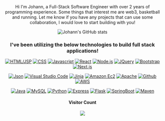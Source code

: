 <div align="center">
Hi I'm Johann, a Full-Stack Software Engineer with over 2 years of programming experience. 
Some things that interest me are web3, basketball and running.
Let me know if you have any projects that can use some collaboration, I would love to start building with you!
  




<!---
jsath/jsath is a ✨ special ✨ repository because its `README.md` (this file) appears on your GitHub profile.
You can click the Preview link to take a look at your changes.
--->

![Johann's GitHub stats](https://github-readme-stats.vercel.app/api?username=jsath&show_icons=true&theme=dark)
  

<!--
[![Top Langs](https://github-readme-stats.vercel.app/api/top-langs/?username=jsath&layout=compact)](https://github.com/jsath/github-readme-stats)
-->

### I've been utilizing the below technologies to build full stack applications!


[![HTML/JSP][HTML.com]][HTML-url]
[![CSS][CSS.com]][CSS-url]
[![Javascript][Javascript.com]][Javascript-url]
[![React][React.com]][React-url]
[![Node.js][Node.com]][Node-url]
[![JQuery][JQuery.com]][JQuery-url]
[![Bootstrap][Bootstrap.com]][Bootstrap-url]
[![Next.js][Next.com]][Next-url]

[![Json][Json.com]][Json-url]
[![Visual Studio Code][VS.com]][VS-url]
[![Jinja][Jinja.com]][Jinja-url]
[![Amazon Ec2][EC2.com]][EC2-url] 
[![Apache][Apache.com]][Apache-url]
[![Github][Github.com]][Github-url]
[![AWS][AWS.com]][AWS-url]


[![Java][Java.com]][Java-url]
[![MySQL][MySQL.com]][MySQL-url]
[![Python][Python.com]][Python-url]
[![Express][Express.com]][Express-url]
[![Flask][Flask.com]][Flask-url]
[![SpringBoot][SpringBoot.com]][SpringBoot-url]
[![Maven][Maven.com]][Maven-url]


<h4>Visitor Count</h4>
<img src="https://profile-counter.glitch.me/jsath/count.svg" />
  
 

 </div>







<!-- MARKDOWN LINKS & IMAGES -->
<!-- https://www.markdownguide.org/basic-syntax/#reference-style-links -->
[Java.com]: https://img.shields.io/badge/Java-red
[Java-url]: https://docs.oracle.com/en/java/
[Bootstrap.com]: https://img.shields.io/badge/Bootstrap-purple?logo=bootstrap
[Bootstrap-url]: https://getbootstrap.com
[React.com]: https://img.shields.io/badge/-React-black?logo=react
[React-url]: https://reactjs.org/
[JQuery.com]: https://img.shields.io/badge/jQuery-blue?logo=jquery
[JQuery-url]: https://jquery.com 
[Javascript.com]: https://img.shields.io/badge/Javascript-yellow?logo=javascript
[Javascript-url]: https://developer.mozilla.org/en-US/docs/Web/JavaScript
[SpringBoot.com]: https://img.shields.io/badge/SpringBoot-gray?logo=springboot
[SpringBoot-url]: https://docs.spring.io/spring-boot/docs/current/reference/htmlsingle/
[MySQL.com]: https://img.shields.io/badge/MySQL-grey?logo=mysql
[MySQL-url]: https://dev.mysql.com/doc/
[CSS.com]: https://img.shields.io/badge/CSS-blue?logo=css3
[CSS-url]: https://developer.mozilla.org/en-US/docs/Web/CSS
[HTML.com]: https://img.shields.io/badge/-HTML-orange?logo=HTML5
[HTML-url]: https://developer.mozilla.org/en-US/docs/Web/HTML
[Python.com]:https://img.shields.io/badge/-Python-orange?logo=python
[Python-url]: https://docs.python.org/3/
[EC2.com]: https://img.shields.io/badge/-EC2-black?logo=amazonec2
[EC2-url]: https://docs.aws.amazon.com/ec2/index.html
[Vs.com]:https://img.shields.io/badge/-VisualStudio-black?logo=visualstudiocode
[Vs-url]: https://code.visualstudio.com/
[Apache.com]:https://img.shields.io/badge/-Apache-red?logo=apache
[Apache-url]:https://httpd.apache.org/docs/
[Github.com]:https://img.shields.io/badge/-Github-black?logo=github
[Github-url]: https://github.com/jsath
[Node.com]: https://img.shields.io/badge/-Node.js-black?logo=nodedotjs
[Node-url]: https://nodejs.org/en/
[Json.com]: https://img.shields.io/badge/-Json-gray?logo=json
[Json-url]: https://www.json.org/json-en.html
[Jinja.com]: https://img.shields.io/badge/-Jinja-red?logo=jinja
[Jinja-url]: https://img.shields.io/badge/-Jinja-red?logo=jinja](https://jinja.palletsprojects.com/en/3.1.x/)
[Flask.com]: https://img.shields.io/badge/-Flask-red?logo=flask
[Flask-url]: https://flask.palletsprojects.com/en/2.2.x/
[Express.com]: https://img.shields.io/badge/-Express-black?logo=express
[Express-url]: https://www.prisma.io/express
[AWS.com]: https://img.shields.io/badge/-AWS-orange?logo=amazonaws
[AWS-url]: https://aws.amazon.com/
[Maven.com]: https://img.shields.io/badge/-Maven-red?logo=apachemaven
[Maven-url]: https://maven.apache.org/
[Next.com]: https://img.shields.io/badge/-Next.js-black?logo=nextdotjs
[Next-url]: https://nextjs.org/

[Johann.com]: https://img.shields.io/badge/-Johann%20Sathianathen-blue?logo=linkedin
[Johann-url]: https://www.linkedin.com/in/jsathianathen/




